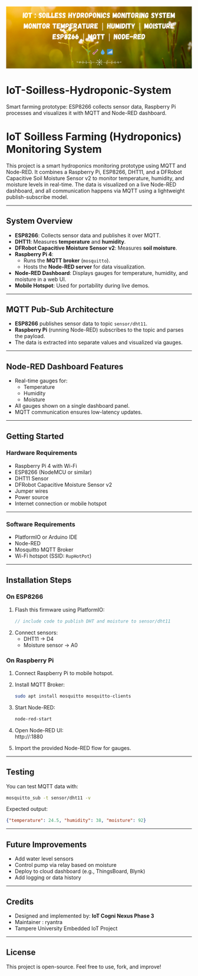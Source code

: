 <p align="center">
  <img src="./banner.png" width="800" alt="IoT Soilless Hydroponics System">
</p>

# IoT-Soilless-Hydroponic-System
Smart farming prototype: ESP8266 collects sensor data, Raspberry Pi processes and visualizes it with MQTT and Node-RED dashboard.

# IoT Soilless Farming (Hydroponics) Monitoring System

This project is a smart hydroponics monitoring prototype using MQTT and Node-RED. It combines a Raspberry Pi, ESP8266, DHT11, and a DFRobot Capacitive Soil Moisture Sensor v2 to monitor temperature, humidity, and moisture levels in real-time. The data is visualized on a live Node-RED dashboard, and all communication happens via MQTT using a lightweight publish-subscribe model.

---

## System Overview

- **ESP8266**: Collects sensor data and publishes it over MQTT.
- **DHT11**: Measures **temperature** and **humidity**.
- **DFRobot Capacitive Moisture Sensor v2**: Measures **soil moisture**.
- **Raspberry Pi 4**: 
  - Runs the **MQTT broker** (`mosquitto`).
  - Hosts the **Node-RED server** for data visualization.
- **Node-RED Dashboard**: Displays gauges for temperature, humidity, and moisture in a web UI.
- **Mobile Hotspot**: Used for portability during live demos.

---

## MQTT Pub-Sub Architecture

- **ESP8266** publishes sensor data to topic `sensor/dht11`.
- **Raspberry Pi** (running Node-RED) subscribes to the topic and parses the payload.
- The data is extracted into separate values and visualized via gauges.

---

## Node-RED Dashboard Features

- Real-time gauges for:
  - Temperature
  - Humidity
  - Moisture
- All gauges shown on a single dashboard panel.
- MQTT communication ensures low-latency updates.

---

## Getting Started

### Hardware Requirements

- Raspberry Pi 4 with Wi-Fi
- ESP8266 (NodeMCU or similar)
- DHT11 Sensor
- DFRobot Capacitive Moisture Sensor v2
- Jumper wires
- Power source
- Internet connection or mobile hotspot

---

### Software Requirements

- PlatformIO or Arduino IDE
- Node-RED
- Mosquitto MQTT Broker
- Wi-Fi hotspot (SSID: `RupHotPot`)

---

## Installation Steps

### On ESP8266

1. Flash this firmware using PlatformIO:
   ```cpp
   // include code to publish DHT and moisture to sensor/dht11
   ```
2. Connect sensors:
   - DHT11 → D4
   - Moisture sensor → A0

### On Raspberry Pi

1. Connect Raspberry Pi to mobile hotspot.
2. Install MQTT Broker:
   ```bash
   sudo apt install mosquitto mosquitto-clients
   ```
3. Start Node-RED:
   ```bash
   node-red-start
   ```
4. Open Node-RED UI:  
   http://<your-raspi-ip>:1880

5. Import the provided Node-RED flow for gauges.

---

## Testing

You can test MQTT data with:
```bash
mosquitto_sub -t sensor/dht11 -v
```

Expected output:
```json
{"temperature": 24.5, "humidity": 38, "moisture": 92}
```

---



## Future Improvements

- Add water level sensors
- Control pump via relay based on moisture
- Deploy to cloud dashboard (e.g., ThingsBoard, Blynk)
- Add logging or data history

---

## Credits

- Designed and implemented by: **IoT Cogni Nexus  Phase 3**
- Maintainer : ryantra
- Tampere University Embedded IoT Project

---

## License

This project is open-source. Feel free to use, fork, and improve!

